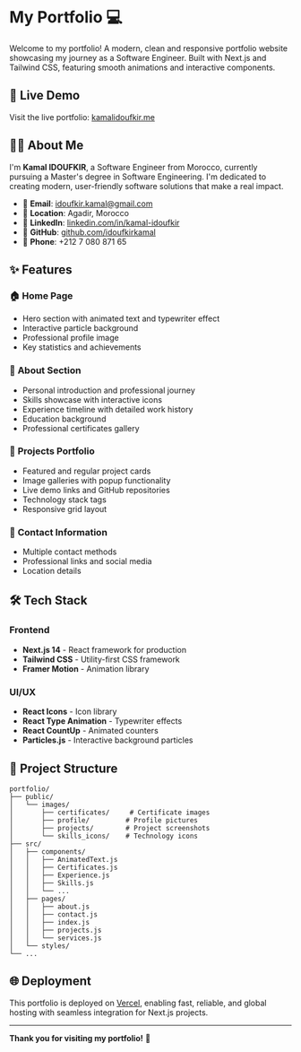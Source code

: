 # My Portfolio 💻

Welcome to my portfolio! A modern, clean and responsive portfolio website showcasing my journey as a Software Engineer. Built with Next.js and Tailwind CSS, featuring smooth animations and interactive components.

## 🌟 Live Demo

Visit the live portfolio: [kamalidoufkir.me](https://kamalidoufkir.me)

## 👨‍💻 About Me

I'm **Kamal IDOUFKIR**, a Software Engineer from Morocco, currently pursuing a Master's degree in Software Engineering. I'm dedicated to creating modern, user-friendly software solutions that make a real impact.

- 📧 **Email**: idoufkir.kamal@gmail.com
- 📍 **Location**: Agadir, Morocco
- 🔗 **LinkedIn**: [linkedin.com/in/kamal-idoufkir](https://www.linkedin.com/in/kamal-idoufkir)
- 🐙 **GitHub**: [github.com/idoufkirkamal](https://github.com/idoufkirkamal)
- 📱 **Phone**: +212 7 080 871 65

## ✨ Features

### 🏠 **Home Page**
- Hero section with animated text and typewriter effect
- Interactive particle background
- Professional profile image
- Key statistics and achievements

### 👤 **About Section**
- Personal introduction and professional journey
- Skills showcase with interactive icons
- Experience timeline with detailed work history
- Education background
- Professional certificates gallery

### 💼 **Projects Portfolio**
- Featured and regular project cards
- Image galleries with popup functionality
- Live demo links and GitHub repositories
- Technology stack tags
- Responsive grid layout

### 📧 **Contact Information**
- Multiple contact methods
- Professional links and social media
- Location details

## 🛠️ Tech Stack

### **Frontend**
- **Next.js 14** - React framework for production
- **Tailwind CSS** - Utility-first CSS framework
- **Framer Motion** - Animation library

### **UI/UX**
- **React Icons** - Icon library
- **React Type Animation** - Typewriter effects
- **React CountUp** - Animated counters
- **Particles.js** - Interactive background particles

## 📁 Project Structure

```
portfolio/
├── public/
│   └── images/
│       ├── certificates/     # Certificate images
│       ├── profile/         # Profile pictures
│       ├── projects/        # Project screenshots
│       └── skills_icons/    # Technology icons
├── src/
│   ├── components/
│   │   ├── AnimatedText.js
│   │   ├── Certificates.js
│   │   ├── Experience.js
│   │   ├── Skills.js
│   │   └── ...
│   ├── pages/
│   │   ├── about.js
│   │   ├── contact.js
│   │   ├── index.js
│   │   ├── projects.js
│   │   └── services.js
│   └── styles/
└── ...
```

## 🌐 Deployment

This portfolio is deployed on [Vercel](https://vercel.com/), enabling fast, reliable, and global hosting with seamless integration for Next.js projects.

---

**Thank you for visiting my portfolio!** 🚀
